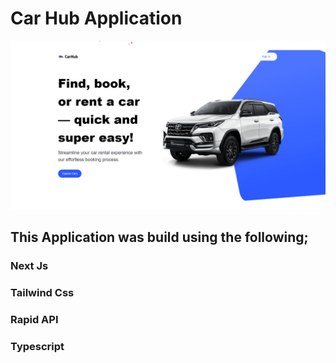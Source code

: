 # Car Hub Application

![Alt text](<rent car web.png>)

## This Application was build using the following;

### Next Js

### Tailwind Css

### Rapid API

### Typescript
